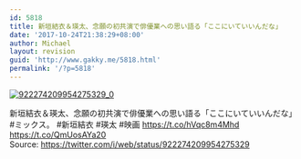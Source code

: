 ```yaml
---
id: 5818
title: 新垣結衣＆瑛太、念願の初共演で俳優業への思い語る「ここにいていいんだな」
date: '2017-10-24T21:38:29+08:00'
author: Michael
layout: revision
guid: 'http://www.gakky.me/5818.html'
permalink: '/?p=5818'
---
```


[![922274209954275329_0](http://www.yui-aragaki.org/wp-content/uploads/2017/10/922274209954275329_0.jpg)](http://www.yui-aragaki.org/wp-content/uploads/2017/10/922274209954275329_0.jpg)

新垣結衣＆瑛太、念願の初共演で俳優業への思い語る「ここにいていいんだな」 #ミックス。 #新垣結衣 #瑛太 #映画 https://t.co/hVqc8m4Mhd https://t.co/QmUosAYa20  
Source: <https://twitter.com/i/web/status/922274209954275329>